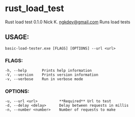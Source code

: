 # rust_load_test
Rust load test 0.1.0
Nick K. <ngkdev@gmail.com>
Runs load tests

## USAGE:
    basic-load-tester.exe [FLAGS] [OPTIONS] --url <url>

### FLAGS:
    -h, --help       Prints help information
    -V, --version    Prints version information
    -v, --verbose    Run in verbose mode

### OPTIONS:
    -u, --url <url>          **Required** Url to test
    -d, --delay <delay>      Delay between requests in millis
    -n, --number <number>    Number of requests to make
